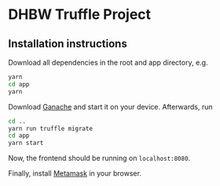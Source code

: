 # DHBW Truffle Project

## Installation instructions

Download all dependencies in the root and app directory, e.g.

```sh
yarn
cd app
yarn
```

Download [Ganache](https://www.trufflesuite.com/ganache) and start it on your
device. Afterwards, run

```sh
cd ..
yarn run truffle migrate
cd app
yarn start
```

Now, the frontend should be running on `localhost:8080`.

Finally, install [Metamask](https://metamask.io/) in your browser.
